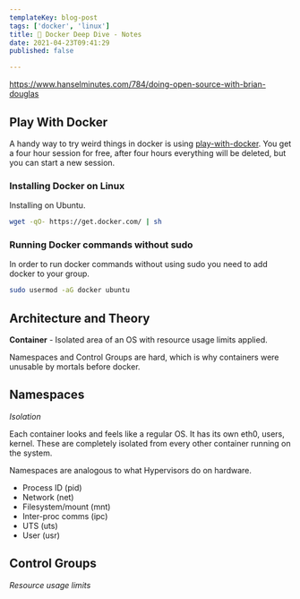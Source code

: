```yaml
---
templateKey: blog-post
tags: ['docker', 'linux']
title: 📝 Docker Deep Dive - Notes
date: 2021-04-23T09:41:29
published: false

---
```


<https://www.hanselminutes.com/784/doing-open-source-with-brian-douglas>

## Play With Docker

A handy way to try weird things in docker is using
[play-with-docker](https://play-with-docker.com).  You get a four hour session for
free, after four hours everything will be deleted, but you can start a new
session.

### Installing Docker on Linux

Installing on Ubuntu.

``` bash
wget -qO- https://get.docker.com/ | sh
```

### Running Docker commands without sudo

In order to run docker commands without using sudo you need to add docker to
your group.

``` bash
sudo usermod -aG docker ubuntu
```

## Architecture and Theory

**Container** - Isolated area of an OS with resource usage limits applied.

Namespaces and Control Groups are hard, which is why containers were unusable
by mortals before docker.

## Namespaces

_Isolation_

Each container looks and feels like a regular OS. It has its own eth0, users,
kernel.  These are completely isolated from every other container running on
the system.

Namespaces are analogous to what Hypervisors do on hardware.

* Process ID (pid)
* Network (net)
* Filesystem/mount (mnt)
* Inter-proc comms (ipc)
* UTS (uts)
* User (usr)

## Control Groups

_Resource usage limits_
